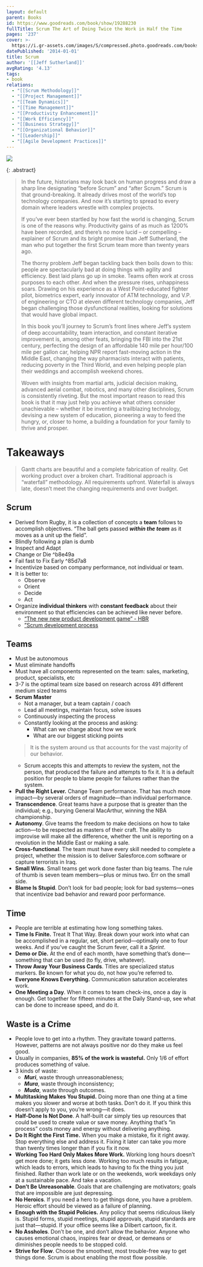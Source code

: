 ```yaml
---
layout: default
parent: Books
id: https://www.goodreads.com/book/show/19288230
fullTitle: Scrum The Art of Doing Twice the Work in Half the Time
pages: '237'
cover: >-
  https://i.gr-assets.com/images/S/compressed.photo.goodreads.com/books/1393221649l/19288230.jpg
datePublished: '2014-01-01'
title: Scrum
author: '[[Jeff Sutherland]]'
avgRating: '4.13'
tags:
- book
relations:
  - "[[Scrum Methodology]]"
  - "[[Project Management]]"
  - "[[Team Dynamics]]"
  - "[[Time Management]]"
  - "[[Productivity Enhancement]]"
  - "[[Work Efficiency]]"
  - "[[Business Strategy]]"
  - "[[Organizational Behavior]]"
  - "[[Leadership]]"
  - "[[Agile Development Practices]]"
---
```

![](https://i.gr-assets.com/images/S/compressed.photo.goodreads.com/books/1393221649l/19288230.jpg)

{: .abstract}
> In the future, historians may look back on human progress and draw a sharp line designating “before Scrum” and “after Scrum.” Scrum is that ground-breaking. It already drives most of the world’s top technology companies. And now it’s starting to spread to every domain where leaders wrestle with complex projects.  
> 
> If you’ve ever been startled by how fast the world is changing, Scrum is one of the reasons why. Productivity gains of as much as 1200% have been recorded, and there’s no more lucid – or compelling – explainer of Scrum and its bright promise than Jeff Sutherland, the man who put together the first Scrum team more than twenty years ago.  
> 
> The thorny problem Jeff began tackling back then boils down to this: people are spectacularly bad at doing things with agility and efficiency. Best laid plans go up in smoke. Teams often work at cross purposes to each other. And when the pressure rises, unhappiness soars. Drawing on his experience as a West Point-educated fighter pilot, biometrics expert, early innovator of ATM technology, and V.P. of engineering or CTO at eleven different technology companies, Jeff began challenging those dysfunctional realities, looking for solutions that would have global impact.  
> 
> In this book you’ll journey to Scrum’s front lines where Jeff’s system of deep accountability, team interaction, and constant iterative improvement is, among other feats, bringing the FBI into the 21st century, perfecting the design of an affordable 140 mile per hour/100 mile per gallon car, helping NPR report fast-moving action in the Middle East, changing the way pharmacists interact with patients, reducing poverty in the Third World, and even helping people plan their weddings and accomplish weekend chores.  
> 
> Woven with insights from martial arts, judicial decision making, advanced aerial combat, robotics, and many other disciplines, Scrum is consistently riveting. But the most important reason to read this book is that it may just help you achieve what others consider unachievable – whether it be inventing a trailblazing technology, devising a new system of education, pioneering a way to feed the hungry, or, closer to home, a building a foundation for your family to thrive and prosper.

# Takeaways
> Gantt charts are beautiful and a complete fabrication of reality. Get working product over a broken chart. Traditional approach is “waterfall” methodology. All requirements upfront. Waterfall is always late, doesn’t meet the changing requirements and over budget.
## Scrum
- Derived from Rugby, it is a collection of concepts a **team** follows to accomplish objectives. “The ball gets passed **_within the team_** as it moves as a unit up the field”.
- Blindly following a plan is dumb
- Inspect and Adapt
- Change or Die ^b8e49a
- Fail fast to Fix Early ^85d7a8
- Incentivize based on company performance, not individual or team.
- It is better to:
	- Observe
	- Orient
	- Decide
	- Act
- Organize **individual thinkers** with **constant feedback** about their environment so that efficiencies can be achieved like never before.
	- [“The new new product development game” - HBR](http://damiantgordon.com/Methodologies/Papers/The%20New%20Product%20Development%20Game.pdf)
	- [”Scrum development process](http://damiantgordon.com/Methodologies/Papers/Business%20Object%20Design%20and%20Implementation.pdf)
## Teams
- Must be autonomous
- Must eliminate handoffs
- Must have all components represented on the team: sales, marketing, product, specialists, etc
- 3-7 is the optimal team size based on research across 491 different medium sized teams
- **Scrum Master**
	- Not a manager, but a team captain / coach
	- Lead all meetings, maintain focus, solve issues
	- Continuously inspecting the process
	- Constantly looking at the process and asking:
		- What can we change about how we work
		- What are our biggest sticking points
	> It is the system around us that accounts for the vast majority of our behavior.
	- Scrum accepts this and attempts to review the system, not the person, that produced the failure and attempts to fix it. It is a default position for people to blame people for failures rather than the system.
- **Pull the Right Lever.** Change Team performance. That has much more impact—by several orders of magnitude—than individual performance.
- **Transcendence**. Great teams have a purpose that is greater than the individual; e.g., burying General MacArthur, winning the NBA championship.
- **Autonomy**. Give teams the freedom to make decisions on how to take action—to be respected as masters of their craft. The ability to improvise will make all the difference, whether the unit is reporting on a revolution in the Middle East or making a sale.
- **Cross-functional**. The team must have every skill needed to complete a project, whether the mission is to deliver Salesforce.com software or capture terrorists in Iraq.
- **Small Wins**. Small teams get work done faster than big teams. The rule of thumb is seven team members—plus or minus two. Err on the small side.
- **Blame Is Stupid**. Don’t look for bad people; look for bad systems—ones that incentivize bad behavior and reward poor performance.
## Time
- People are terrible at estimating how long something takes.
- **Time Is Finite.** Treat It That Way. Break down your work into what can be accomplished in a regular, set, short period—optimally one to four weeks. And if you’ve caught the Scrum fever, call it a _Sprint_.
- **Demo or Die.** At the end of each month, have something that’s done—something that can be used (to fly, drive, whatever).
- **Throw Away Your Business Cards**. Titles are specialized status markers. Be known for what you do, not how you’re referred to.
- **Everyone Knows Everything.** Communication saturation accelerates work.
- **One Meeting a Day**. When it comes to team check-ins, once a day is enough. Get together for fifteen minutes at the Daily Stand-up, see what can be done to increase speed, and do it.
## Waste is a Crime
- People love to get into a rhythm. They gravitate toward patterns. However, patterns are not always positive nor do they make us feel good.
- Usually in companies, **85% of the work is wasteful.** Only 1/6 of effort produces something of value.
- 3 kinds of waste:
	- **_Muri_**, waste through unreasonableness;
	- ***Mura***, waste through inconsistency;
	- ***Muda***, waste through outcomes.
- **Multitasking Makes You Stupid.** Doing more than one thing at a time makes you slower and worse at both tasks. Don’t do it. If you think this doesn’t apply to you, you’re wrong—it does.
- **Half-Done Is Not Done**. A half-built car simply ties up resources that could be used to create value or save money. Anything that’s “in process” costs money and energy without delivering anything.
- **Do It Right the First Time.** When you make a mistake, fix it right away. Stop everything else and address it. Fixing it later can take you more than twenty times longer than if you fix it now.
- **Working Too Hard Only Makes More Work.** Working long hours doesn’t get more done; it gets less done. Working too much results in fatigue, which leads to errors, which leads to having to fix the thing you just finished. Rather than work late or on the weekends, work weekdays only at a sustainable pace. And take a vacation.
- **Don’t Be Unreasonable**. Goals that are challenging are motivators; goals that are impossible are just depressing.
- **No Heroics**. If you need a hero to get things done, you have a problem. Heroic effort should be viewed as a failure of planning.
- **Enough with the Stupid Policies.** Any policy that seems ridiculous likely is. Stupid forms, stupid meetings, stupid approvals, stupid standards are just that—stupid. If your office seems like a Dilbert cartoon, fix it.
- **No Assholes**. Don’t be one, and don’t allow the behavior. Anyone who causes emotional chaos, inspires fear or dread, or demeans or diminishes people needs to be stopped cold.
- **Strive for Flow**. Choose the smoothest, most trouble-free way to get things done. Scrum is about enabling the most flow possible.